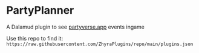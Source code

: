 # PartyPlanner 
A Dalamud plugin to see [partyverse.app](https://partyverse.app/) events ingame 

Use this repo to find it: `https://raw.githubusercontent.com/ZhyraPlugins/repo/main/plugins.json`
